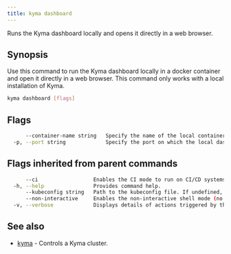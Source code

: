 ```yaml
---
title: kyma dashboard
---
```


Runs the Kyma dashboard locally and opens it directly in a web browser.

## Synopsis

Use this command to run the Kyma dashboard locally in a docker container and open it directly in a web browser. This command only works with a local installation of Kyma.

```bash
kyma dashboard [flags]
```

## Flags

```bash
      --container-name string   Specify the name of the local container. (default "busola")
  -p, --port string             Specify the port on which the local dashboard will be exposed. (default "3001")
```

## Flags inherited from parent commands

```bash
      --ci                  Enables the CI mode to run on CI/CD systems. It avoids any user interaction (such as no dialog prompts) and ensures that logs are formatted properly in log files (such as no spinners for CLI steps).
  -h, --help                Provides command help.
      --kubeconfig string   Path to the kubeconfig file. If undefined, Kyma CLI uses the KUBECONFIG environment variable, or falls back "/$HOME/.kube/config".
      --non-interactive     Enables the non-interactive shell mode (no colorized output, no spinner)
  -v, --verbose             Displays details of actions triggered by the command.
```

## See also

* [kyma](#kyma-kyma)	 - Controls a Kyma cluster.

